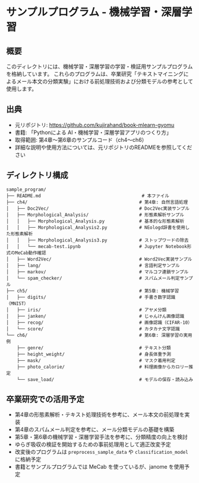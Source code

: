 # サンプルプログラム - 機械学習・深層学習

## 概要

このディレクトリには、機械学習・深層学習の学習・検証用サンプルプログラムを格納しています。
これらのプログラムは、卒業研究「テキストマイニングによるメール本文の分類実験」における前処理技術および分類モデルの参考として使用します。

## 出典

- 元リポジトリ: https://github.com/kujirahand/book-mlearn-gyomu
- 書籍: 「Pythonによる AI・機械学習・深層学習アプリのつくり方」
- 取得範囲: 第4章〜第6章のサンプルコード（ch4〜ch6）
- 詳細な説明や使用方法については、元リポジトリのREADMEを参照してください

## ディレクトリ構成

```
sample_program/
├── README.md                                      # 本ファイル
├── ch4/                                          # 第4章: 自然言語処理
│   ├── Doc2Vec/                                  # Doc2Vec実装サンプル
│   ├── Morphological_Analysis/                   # 形態素解析サンプル
│   │   ├── Morphological_Analysis.py             # 基本的な形態素解析
│   │   ├── Morphological_Analysis2.py            # NEologd辞書を使用した形態素解析
│   │   ├── Morphological_Analysis3.py            # ストップワードの除去
│   │   └── mecab-test.ipynb                      # Jupyter Notebook形式のMeCab動作確認
│   ├── Word2Vec/                                 # Word2Vec実装サンプル
│   ├── lang/                                     # 言語判定サンプル
│   ├── markov/                                   # マルコフ連鎖サンプル
│   └── spam_checker/                             # スパムメール判定サンプル
├── ch5/                                          # 第5章: 機械学習
│   ├── digits/                                   # 手書き数字認識（MNIST）
│   ├── iris/                                     # アヤメ分類
│   ├── janken/                                   # じゃんけん画像認識
│   ├── recog/                                    # 画像認識（CIFAR-10）
│   └── score/                                    # カタカナ文字認識
└── ch6/                                          # 第6章: 深層学習の実用例
    ├── genre/                                    # テキスト分類
    ├── height_weight/                            # 身長体重予測
    ├── mask/                                     # マスク着用判定
    ├── photo_calorie/                            # 料理画像からカロリー推定
    └── save_load/                                # モデルの保存・読み込み
```

## 卒業研究での活用予定

- 第4章の形態素解析・テキスト処理技術を参考に、メール本文の前処理を実装
- 第4章のスパムメール判定を参考に、メール分類モデルの基礎を構築
- 第5章・第6章の機械学習・深層学習手法を参考に、分類精度の向上を検討
- ゆらぎ吸収の検証を開始するための事前処理用として適正改変予定
- 改変後のプログラムは `preprocess_sample_data` や `classification_model` に格納予定
- 書籍とサンプルプログラムでは MeCab を使っているが、janome を使用予定
